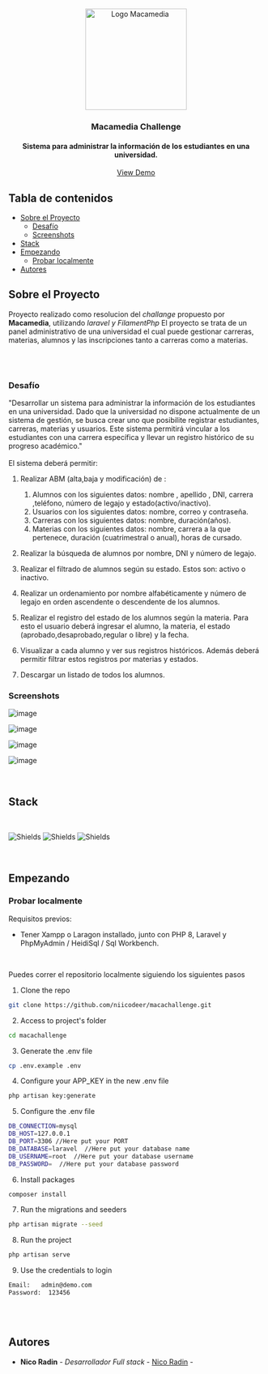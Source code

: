 <br/>
<p align="center">
  <a href="https://www.macamedia.com.ar/">
    <img src="https://www.macamedia.com.ar/assets/isologo_blanco-21b619e1.png" alt="Logo Macamedia" width="200" )/>
  </a>

  <h3 align="center">Macamedia Challenge</h3>
  <h4 align="center">Sistema para administrar la información de los estudiantes en una universidad.</h4>

  <p align="center">
    <a href="https://real-estate-website-lovat.vercel.app/">View Demo</a>
  </p>
</p>


## Tabla de contenidos

* [Sobre el Proyecto](#sobre-el-proyecto)
  - [Desafío](#desafío)
  - [Screenshots](#screenshots)  
* [Stack](#stack)
* [Empezando](#empezando)
  * [Probar localmente](#probar-localmente)
* [Autores](#autores)

## Sobre el Proyecto

Proyecto realizado como resolucion del *challange* propuesto por **Macamedia**, utilizando _laravel y FilamentPhp_
El proyecto se trata de un panel administrativo de una universidad el cual puede gestionar carreras, materias, alumnos y las inscripciones tanto a carreras como a materias.

<br/>
<br/>

### Desafío

"Desarrollar un sistema para administrar la información de los estudiantes en una universidad. Dado que la universidad no dispone actualmente de un sistema de gestión, se busca crear uno que posibilite registrar estudiantes, carreras, materias y usuarios. Este sistema permitirá vincular a los estudiantes con una carrera específica y llevar un registro histórico de su progreso académico."
<br/>
<br/>
El sistema deberá permitir:
<br/>

1. Realizar ABM (alta,baja y modificación) de :
   1. Alumnos con los siguientes datos: nombre , apellido , DNI, carrera ,teléfono, número de legajo y estado(activo/inactivo).
   2. Usuarios con los siguientes datos: nombre, correo y contraseña.
   3. Carreras con los siguientes datos: nombre, duración(años).
   4. Materias con los siguientes datos: nombre, carrera a la que pertenece, duración (cuatrimestral o anual), horas de cursado.
      
2.  Realizar la búsqueda de alumnos por nombre, DNI y número de legajo.
3.  Realizar el filtrado de alumnos según su estado. Estos son: activo o inactivo.
4.  Realizar un ordenamiento por nombre alfabéticamente y número de legajo en orden ascendente o descendente de los alumnos.
5.  Realizar el registro del estado de los alumnos según la materia. Para esto el usuario deberá ingresar el alumno, la materia, el estado (aprobado,desaprobado,regular o libre) y la fecha.
6.  Visualizar a cada alumno y ver sus registros históricos. Además deberá permitir filtrar estos registros por materias y estados.
7.  Descargar un listado de todos los alumnos.

   

### Screenshots

![image](https://github.com/niicodeer/macachallenge/assets/97641886/2fe353e9-f6b4-4ec9-8686-4f5d83706711)

![image](https://github.com/niicodeer/macachallenge/assets/97641886/552a8758-ee0a-40c7-9368-e4498ae92c93)

![image](https://github.com/niicodeer/macachallenge/assets/97641886/a124add5-fa47-44d2-bb3a-b91eefd1b622)

![image](https://github.com/niicodeer/macachallenge/assets/97641886/73e02710-ad65-4686-a5cc-354e0935dcce)



<br/>

## Stack

<br/>

![Shields](https://img.shields.io/badge/PHP-777BB4?style=for-the-badge&logo=php&logoColor=white) ![Shields](https://img.shields.io/badge/Laravel-FF2D20?style=for-the-badge&logo=laravel&logoColor=white) ![Shields](https://img.shields.io/badge/MySQL-00000F?style=for-the-badge&logo=mysql&logoColor=white)  


<br/>

## Empezando

### Probar localmente

Requisitos previos:
- Tener Xampp o Laragon installado, junto con PHP 8, Laravel y PhpMyAdmin / HeidiSql / Sql Workbench.

<br/>

Puedes correr el repositorio localmente siguiendo los siguientes pasos

1. Clone the repo

```sh
git clone https://github.com/niicodeer/macachallenge.git
```
2. Access to project's folder

```sh
cd macachallenge
```

3. Generate the .env file

```sh
cp .env.example .env
```

4. Configure your APP_KEY in the new .env file
```sh
php artisan key:generate
```

5. Configure the .env file

```sh
DB_CONNECTION=mysql
DB_HOST=127.0.0.1
DB_PORT=3306 //Here put your PORT
DB_DATABASE=laravel  //Here put your database name
DB_USERNAME=root  //Here put your database username
DB_PASSWORD=  //Here put your database password
```

6. Install packages

```sh
composer install
```

7. Run the migrations and seeders

```sh
php artisan migrate --seed
```

8. Run the project

```sh
php artisan serve
```

9. Use the credentials to login

```sh
Email:   admin@demo.com
Password:  123456
```

<br/>
<br/>

## Autores

* **Nico Radin** - *Desarrollador Full stack* - [Nico Radin](https://github.com/niicodeer) - 

